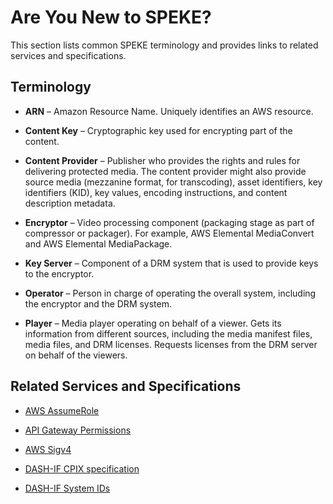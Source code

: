 # Are You New to SPEKE?<a name="are-you-new-to-speke"></a>

This section lists common SPEKE terminology and provides links to related services and specifications\.

## Terminology<a name="terminology"></a>

+ **ARN** – Amazon Resource Name\. Uniquely identifies an AWS resource\. 

+ **Content Key** – Cryptographic key used for encrypting part of the content\.

+ **Content Provider** – Publisher who provides the rights and rules for delivering protected media\. The content provider might also provide source media \(mezzanine format, for transcoding\), asset identifiers, key identifiers \(KID\), key values, encoding instructions, and content description metadata\.

+ **Encryptor** – Video processing component \(packaging stage as part of compressor or packager\)\. For example, AWS Elemental MediaConvert and AWS Elemental MediaPackage\.

+ **Key Server** – Component of a DRM system that is used to provide keys to the encryptor\.

+ **Operator** – Person in charge of operating the overall system, including the encryptor and the DRM system\.

+ **Player** – Media player operating on behalf of a viewer\. Gets its information from different sources, including the media manifest files, media files, and DRM licenses\. Requests licenses from the DRM server on behalf of the viewers\.

## Related Services and Specifications<a name="related-services-and-specifications"></a>

+ [AWS AssumeRole](http://docs.aws.amazon.com/STS/latest/APIReference/API_AssumeRole.html)

+ [API Gateway Permissions](http://docs.aws.amazon.com/apigateway/latest/developerguide/permissions.html)

+ [AWS Sigv4](http://docs.aws.amazon.com/general/latest/gr/sigv4_signing.html)

+ [DASH\-IF CPIX specification](http://dashif.org/wp-content/uploads/2016/11/DASH-IF-CPIX-v2-0.pdf)

+ [DASH\-IF System IDs](http://www.dashif.org/identifiers/protection/)